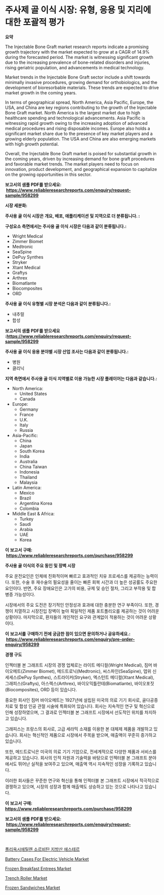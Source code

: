 <p><h1>주사제 골 이식 시장: 유형, 응용 및 지리에 대한 포괄적 평가</h1></p><p><strong>요약</strong></p>
<p><p>The Injectable Bone Graft market research reports indicate a promising growth trajectory with the market expected to grow at a CAGR of 14.9% during the forecasted period. The market is witnessing significant growth due to the increasing prevalence of bone-related disorders and injuries, rising geriatric population, and advancements in medical technology.</p><p>Market trends in the Injectable Bone Graft sector include a shift towards minimally invasive procedures, growing demand for orthobiologics, and the development of bioresorbable materials. These trends are expected to drive market growth in the coming years.</p><p>In terms of geographical spread, North America, Asia Pacific, Europe, the USA, and China are key regions contributing to the growth of the Injectable Bone Graft market. North America is the largest market due to high healthcare spending and technological advancements. Asia Pacific is witnessing rapid growth owing to the increasing adoption of advanced medical procedures and rising disposable incomes. Europe also holds a significant market share due to the presence of key market players and a growing elderly population. The USA and China are also emerging markets with high growth potential.</p><p>Overall, the Injectable Bone Graft market is poised for substantial growth in the coming years, driven by increasing demand for bone graft procedures and favorable market trends. The market players need to focus on innovation, product development, and geographical expansion to capitalize on the growing opportunities in this sector.</p></p>
<p><strong>보고서의 샘플 PDF를 받으세요: &nbsp;<a href="https://www.reliableresearchreports.com/enquiry/request-sample/958299">https://www.reliableresearchreports.com/enquiry/request-sample/958299</a></strong></p>
<p><strong>시장 세분화:</strong></p>
<p><strong> 주사용 골 이식 시장은 개요, 배포, 애플리케이션 및 지역으로 더 분류됩니다. :</strong></p>
<p><strong>구성요소 측면에서는 주사용 골 이식 시장은 다음과 같이 분류됩니다.:</strong></p>
<p><ul><li>Wright Medical</li><li>Zimmer Biomet</li><li>Medtronic</li><li>SeaSpine</li><li>DePuy Synthes</li><li>Stryker</li><li>Xtant Medical</li><li>Graftys</li><li>Arthrex</li><li>Biomatlante</li><li>Biocomposites</li><li>ORD</li></ul></p>
<p><strong> 주사용 골 이식 유형별 시장 분석은 다음과 같이 분류됩니다.:</strong></p>
<p><ul><li>내추럴</li><li>합성</li></ul></p>
<p><strong>보고서의 샘플 PDF를 받으세요 :<a href="https://www.reliableresearchreports.com/enquiry/request-sample/958299">https://www.reliableresearchreports.com/enquiry/request-sample/958299</a></strong></p>
<p><strong> 주사용 골 이식 응용 분야별 시장 산업 조사는 다음과 같이 분류됩니다.:</strong></p>
<p><ul><li>병원</li><li>클리닉</li></ul></p>
<p><strong>지역 측면에서 주사용 골 이식 지역별로 이용 가능한 시장 플레이어는 다음과 같습니다.:</strong></p>
<p><ul>
    <li>
        North America:
        <ul>
            <li>United States</li>
            <li>Canada</li>
        </ul>
    </li>
    <li>
        Europe:
        <ul>
            <li>Germany</li>
            <li>France</li>
            <li>U.K.</li>
            <li>Italy</li>
            <li>Russia</li>
        </ul>
    </li>
    <li>
        Asia-Pacific:
        <ul>
            <li>China</li>
            <li>Japan</li>
            <li>South Korea</li>
            <li>India</li>
            <li>Australia</li>
            <li>China Taiwan</li>
            <li>Indonesia</li>
            <li>Thailand</li>
            <li>Malaysia</li>
        </ul>
    </li>
    <li>
        Latin America:
        <ul>
            <li>Mexico</li>
            <li>Brazil</li>
            <li>Argentina Korea</li>
            <li>Colombia</li>
        </ul>
    </li>
    <li>
        Middle East & Africa:
        <ul>
            <li>Turkey</li>
            <li>Saudi</li>
            <li>Arabia</li>
            <li>UAE</li>
            <li>Korea</li>
        </ul>
    </li>
    </ul></p>
<p><strong>이 보고서 구매: &nbsp;<a href="https://www.reliableresearchreports.com/purchase/958299">https://www.reliableresearchreports.com/purchase/958299</a></strong></p>
<p><strong>주사용 골 이식의 주요 동인 및 장벽 시장</strong></p>
<p><p>주요 운전요인은 인체에 친화적이며 빠르고 효과적인 치유 프로세스를 제공하는 능력이다. 또한, 수술 후 재수술의 필요성을 줄이는 빠른 회복 시간과 더 높은 성공률도 주요한 요인이다. 반면, 주요 장애요인은 고가의 비용, 규제 및 승인 절차, 그리고 부작용 및 합병증 가능성이다.</p><p>시장에서의 주요 도전은 장기적인 안정성과 효과에 대한 충분한 연구 부족이다. 또한, 경쟁이 치열하고 시장진입 장벽이 높아 획일적인 제품 포트폴리오를 제공하는 것이 어려운 상황이다. 마지막으로, 환자들의 개인적인 요구와 관계없이 적용하는 것이 어려운 상황이다.</p></p>
<p><strong>이 보고서를 구매하기 전에 궁금한 점이 있으면 문의하거나 공유하세요.: &nbsp;<a href="https://www.reliableresearchreports.com/enquiry/pre-order-enquiry/958299">https://www.reliableresearchreports.com/enquiry/pre-order-enquiry/958299</a></strong></p>
<p><strong>경쟁 구도</strong></p>
<p><p>인젝터블 본 그래프트 시장의 경쟁 업체로는 라이트 메디컬(Wright Medical), 짐머 바이오메트(Zimmer Biomet), 메드트로닉(Medtronic), 씨스파인(SeaSpine), 뎁위 신세세스(DePuy Synthes), 스트라이커(Stryker), 엑스턴트 메디컬(Xtant Medical), 그래피스(Graftys), 아스렉스(Arthrex), 바이오믹틀란테(Biomatlante), 바이오포짓(Biocomposites), ORD 등이 있습니다. </p><p>중요한 회사인 짐머 바이오메트는 1927년에 설립된 미국의 의료 기기 회사로, 골다공증 치료 및 합성 인공 관절 시술에 특화되어 있습니다. 회사는 지속적인 연구 및 혁신으로 인해 성장하였으며, 그 결과로 인젝터블 본 그래프트 시장에서 선도적인 위치를 차지하고 있습니다. </p><p>그래피스는 프랑스의 회사로, 고급 세라믹 소재를 이용한 본 대체제 제품을 개발하고 있습니다. 회사는 혁신적인 제품으로 시장에서 주목을 받으며, 매출액이 꾸준히 증가하고 있습니다. </p><p>또한, 메드트로닉은 미국의 의료 기기 기업으로, 전세계적으로 다양한 제품과 서비스를 제공하고 있습니다. 회사의 인적 자원과 기술력을 바탕으로 인젝터블 본 그래프트 분야에서도 뛰어난 실적을 보여주고 있으며, 매출액 역시 지속적인 성장을 기록하고 있습니다. </p><p>이러한 회사들은 꾸준한 연구와 혁신을 통해 인젝터블 본 그래프트 시장에서 적극적으로 경쟁하고 있으며, 시장의 성장과 함께 매출액도 상승하고 있는 것으로 나타나고 있습니다.</p></p>
<p><strong>이 보고서 구매: &nbsp; <a href="https://www.reliableresearchreports.com/purchase/958299">https://www.reliableresearchreports.com/purchase/958299</a></strong></p>
<p><strong>보고서의 샘플 PDF를 받으세요: &nbsp;<a href="https://www.reliableresearchreports.com/enquiry/request-sample/958299">https://www.reliableresearchreports.com/enquiry/request-sample/958299</a></strong><strong></strong></p>
<p>&nbsp;</p>
<p><p><a href="https://github.com/TobyKub4685/Market-Research-Report-List-1/blob/main/284690715960.md">폴리옥시에틸렌 소르비탄 지방산 에스테르</a></p><p><a href="https://issuu.com/reportprime-2/docs/battery-cases-for-electric-vehicle-market-size-203">Battery Cases For Electric Vehicle Market</a></p><p><a href="https://github.com/juniordelafrance/Market-Research-Report-List-2/blob/main/frozen-breakfast-entrees-market.md">Frozen Breakfast Entrees Market</a></p><p><a href="https://view.publitas.com/reportprime-1/trench-roller-market-challenges-opportunities-and-growth-drivers-and-major-market-players-forecasted-for-period-from-2024-2031/">Trench Roller Market</a></p><p><a href="https://github.com/rahu1506/Market-Research-Report-List-3/blob/main/frozen-sandwiches-market.md">Frozen Sandwiches Market</a></p></p>